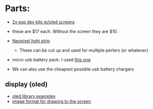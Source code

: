 # Parts:
* [2x esp dev kits w/oled screens](https://www.amazon.com/gp/product/B09NBLPY1B/ref=ppx_yo_dt_b_asin_title_o02_s00?ie=UTF8&psc=1)
 - these are $17 each. Without the screen they are $10.
* [Neopixel light strip](https://www.amazon.com/dp/B08H2BS325?ref=ppx_yo2ov_dt_b_product_details&th=1)
  - These can be cut up and used for multiple perlers (or whatever)
* micro usb battery pack. I used [this one](https://www.amazon.com/gp/product/B07Z2ZQZ7Z/ref=ppx_yo_dt_b_asin_title_o02_s00?ie=UTF8&psc=1)

* We can also use the cheapest possible usb battery chargers
## display (oled)
* [oled library examples](https://github.com/HelTecAutomation/Heltec_ESP32/tree/master/examples/OLED)
* [image format for drawing to the screen](https://en.wikipedia.org/wiki/X_BitMap)
